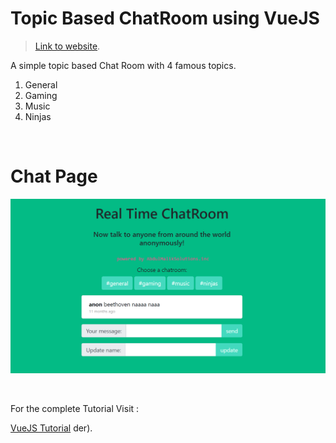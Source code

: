 # Topic Based ChatRoom using VueJS

> [Link to website](http://khavarizmi.epizy.com/markup.html?i=1).

A simple topic based Chat Room with 4 famous topics.<br/>
1. General <br/>
2. Gaming <br/>
3. Music <br/>
4. Ninjas <br/>


<br/>

# Chat Page

![](https://github.com/AbdulMalikDev/VueJS-Topic-Based-Chat-Room/blob/master/3.PNG)

<br/>

For the complete Tutorial Visit :


[VueJS Tutorial](https://www.udemy.com/course/build-web-apps-with-vuejs-firebase/)
der).

